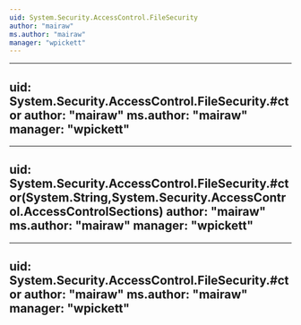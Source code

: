 ```yaml
---
uid: System.Security.AccessControl.FileSecurity
author: "mairaw"
ms.author: "mairaw"
manager: "wpickett"
---
```


---
uid: System.Security.AccessControl.FileSecurity.#ctor
author: "mairaw"
ms.author: "mairaw"
manager: "wpickett"
---

---
uid: System.Security.AccessControl.FileSecurity.#ctor(System.String,System.Security.AccessControl.AccessControlSections)
author: "mairaw"
ms.author: "mairaw"
manager: "wpickett"
---

---
uid: System.Security.AccessControl.FileSecurity.#ctor
author: "mairaw"
ms.author: "mairaw"
manager: "wpickett"
---
